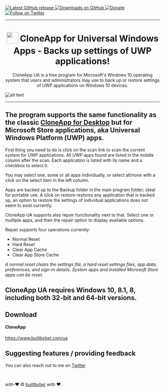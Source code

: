 <a href="https://github.com/builtbybel/CloneApp-ua/releases/latest" target="_blank">
 <img alt="Latest GitHub release" src="https://img.shields.io/github/release/builtbybel/cloneapp-ua.svg" />
</a>
<a href="https://github.com/builtbybel/CloneApp-ua/releases" target="_blank">
 <img alt="Downloads on GitHub" src="https://img.shields.io/github/downloads/builtbybel/CloneApp-UA/total.svg?style=flat-square" />
</a>
<a href="https://www.builtbybel.com/donate/cloneapp" target="_blank">
 <img alt="Donate" src="https://img.shields.io/badge/donate-PayPal-orange.svg?style=flat-square" />
</a>
<a href="https://twitter.com/builtbybel" target="_blank">
 <img alt="Follow on Twitter" src="https://img.shields.io/twitter/follow/builtbybel.svg?label=Follow" />
</a>

*** 
<h1 align="center">
<sub>
<img  src="https://github.com/builtbybel/CloneApp-UA/blob/master/cloneapp.png"
      height="38"
      width="38">
</sub>
CloneApp for Universal Windows Apps - Backs up settings of UWP applications!
	
</h1>

<p align="center">
CloneApp UA is a free program for Microsoft's Windows 10 operating system that users and administrators may use to back up or restore settings of UWP applications on Windows 10 devices.
 
![alt text](https://github.com/builtbybel/CloneApp-UA/blob/master/cloneapp-ua-intro.gif)

</p>

*** 

</p>

## The  program supports the same functionality as the classic [CloneApp for Desktop](https://github.com/builtbybel/CloneApp) but for Microsoft Store applications, aka Universal Windows Platform (UWP) apps.

First thing you need to do is click on the scan link to scan the current system for UWP applications. All UWP apps found are listed in the middle column after the scan. Each application is listed with its name and a checkbox to select it.

You may select one, some or all apps individually, or select all/none with a click on the select item in the left column.

Apps are backed up to the Backup folder in the main program folder; ideal for portable use. A click on restore restores any application that is backed up, an option to restore the settings of individual applications does not seem to exist currently.

CloneApp UA supports also repair functionality next to that. Select one or multiple apps, and then the repair option to display available options.

Repair supports four operations currently:

* Normal Reset
* Hard Reset
* Clear App Cache
* Clear App Store Cache

*A normal reset clears the settings file, a hard reset settings files, app data, preferences, and sign-in details. System apps and installed Microsoft Store apps can be reset.*

## CloneApp UA requires Windows 10, 8.1, 8, including both 32-bit and 64-bit versions.

## Download 

#### CloneApp
https://www.builtbybel.com/ua

## Suggesting features / providing feedback
You can also reach out to me on [Twitter](https://twitter.com/builtbybel)

<br>

with ❤︎ © [builtbybel](https://builtbybelcom "Good apps are as little apps as possible") with ❤︎.
